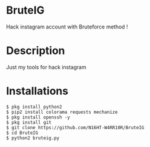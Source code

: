 # BruteIG
Hack instagram account with Bruteforce method !
# Description
Just my tools for hack instagram
# Installations
```
$ pkg install python2
$ pip2 install colorama requests mechanize
$ pkg install openssh -y
$ pkg install git
$ git clone https://github.com/N16HT-W4RR10R/BruteIG
$ cd BruteIG
$ python2 bruteig.py
```

